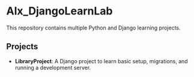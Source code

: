 # Alx_DjangoLearnLab

This repository contains multiple Python and Django learning projects.

## Projects

- **LibraryProject**: A Django project to learn basic setup, migrations, and running a development server.
